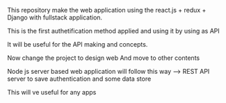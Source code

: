 This repository make the web application using the react.js + redux + Django with fullstack application.

This is the first authetification method applied and using it by using as API

It will be useful for the API making and concepts.

Now change the project to design web And move to other contents

Node js server based web application will follow this way --> REST API server to save authentication and some data store

This will ve useful for any apps
